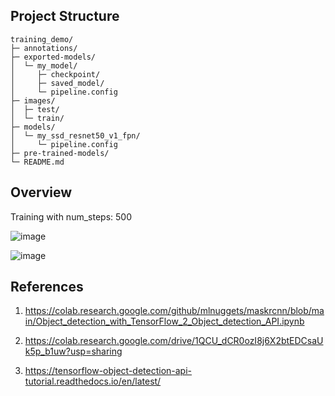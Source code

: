 ## Project Structure
```
training_demo/
├─ annotations/
├─ exported-models/
│  └─ my_model/
│     ├─ checkpoint/
│     ├─ saved_model/
│     └─ pipeline.config
├─ images/
│  ├─ test/
│  └─ train/
├─ models/
│  └─ my_ssd_resnet50_v1_fpn/
│     └─ pipeline.config
├─ pre-trained-models/
└─ README.md
```

## Overview
Training with num_steps: 500

![image](https://user-images.githubusercontent.com/92832451/220566068-f03dd1db-f135-4ad5-bb56-33872764ac7c.png)

![image](https://user-images.githubusercontent.com/92832451/220566156-2ef3a669-361f-48f0-a243-525214d75a17.png)



## References
1. https://colab.research.google.com/github/mlnuggets/maskrcnn/blob/main/Object_detection_with_TensorFlow_2_Object_detection_API.ipynb

2. https://colab.research.google.com/drive/1QCU_dCR0ozI8j6X2btEDCsaUk5p_b1uw?usp=sharing

3. https://tensorflow-object-detection-api-tutorial.readthedocs.io/en/latest/
